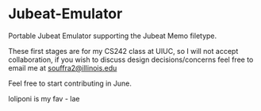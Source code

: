 Jubeat-Emulator
===============

Portable Jubeat Emulator supporting the Jubeat Memo filetype.

These first stages are for my CS242 class at UIUC, so I will not accept collaboration, if you wish to discuss design decisions/concerns feel free to email me at souffra2@illinois.edu

Feel free to start contributing in June.

loliponi is my fav - lae
